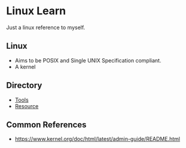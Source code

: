 # Linux Learn

Just a linux reference to myself.

## Linux
- Aims to be POSIX and Single UNIX Specification compliant.
- A kernel

## Directory
- [Tools](./tools/index.md)
- [Resource](./resource/resource.md)

## Common References
- https://www.kernel.org/doc/html/latest/admin-guide/README.html
